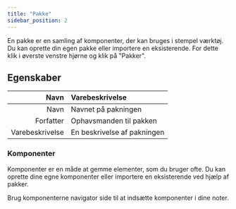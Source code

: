 ```yaml
---
title: "Pakke"
sidebar_position: 2
---
```


En pakke er en samling af komponenter, der kan bruges i stempel værktøj. Du kan oprette din egen pakke eller importere en eksisterende. For dette klik i øverste venstre hjørne og klik på "Pakker".

## Egenskaber

|            Navn | Varebeskrivelse             |
| ---------------:|:--------------------------- |
|            Navn | Navnet på pakningen         |
|       Forfatter | Ophavsmanden til pakken     |
| Varebeskrivelse | En beskrivelse af pakningen |

### Komponenter

Komponenter er en måde at gemme elementer, som du bruger ofte. Du kan oprette dine egne komponenter eller importere en eksisterende ved hjælp af pakker.

Brug komponenterne navigator side til at indsætte komponenter i dine noter.
